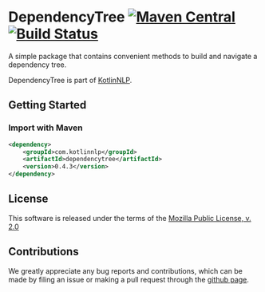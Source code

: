 # DependencyTree [![Maven Central](https://img.shields.io/maven-central/v/com.kotlinnlp/dependencytree.svg?label=Maven%20Central)](https://search.maven.org/search?q=g:%22com.kotlinnlp%22%20AND%20a:%22dependencytree%22) [![Build Status](https://travis-ci.org/KotlinNLP/DependencyTree.svg?branch=master)](https://travis-ci.org/KotlinNLP/DependencyTree)

A simple package that contains convenient methods to build and navigate a dependency tree.

DependencyTree is part of [KotlinNLP](http://kotlinnlp.com/ "KotlinNLP").


## Getting Started

### Import with Maven

```xml
<dependency>
    <groupId>com.kotlinnlp</groupId>
    <artifactId>dependencytree</artifactId>
    <version>0.4.3</version>
</dependency>
```


## License

This software is released under the terms of the 
[Mozilla Public License, v. 2.0](https://mozilla.org/MPL/2.0/ "Mozilla Public License, v. 2.0")


## Contributions

We greatly appreciate any bug reports and contributions, which can be made by filing an issue or making a pull 
request through the [github page](https://github.com/KotlinNLP/DependencyTree "DependencyTree on GitHub").
